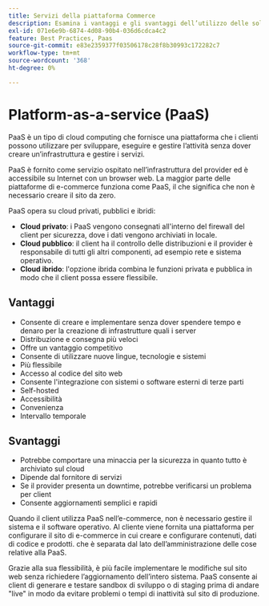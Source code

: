 ```yaml
---
title: Servizi della piattaforma Commerce
description: Esamina i vantaggi e gli svantaggi dell’utilizzo delle soluzioni PaaS per l’infrastruttura di hosting per determinare cosa è giusto per il progetto di e-commerce.
exl-id: 071e6e9b-6874-4d08-90b4-036d6cdca4c2
feature: Best Practices, Paas
source-git-commit: e83e2359377f03506178c28f8b30993c172282c7
workflow-type: tm+mt
source-wordcount: '368'
ht-degree: 0%

---
```


# Platform-as-a-service (PaaS)

PaaS è un tipo di cloud computing che fornisce una piattaforma che i clienti possono utilizzare per sviluppare, eseguire e gestire l’attività senza dover creare un’infrastruttura e gestire i servizi.

PaaS è fornito come servizio ospitato nell’infrastruttura del provider ed è accessibile su Internet con un browser web. La maggior parte delle piattaforme di e-commerce funziona come PaaS, il che significa che non è necessario creare il sito da zero.

PaaS opera su cloud privati, pubblici e ibridi:

- **Cloud privato**: i PaaS vengono consegnati all&#39;interno del firewall del client per sicurezza, dove i dati vengono archiviati in locale.
- **Cloud pubblico**: il client ha il controllo delle distribuzioni e il provider è responsabile di tutti gli altri componenti, ad esempio rete e sistema operativo.
- **Cloud ibrido**: l&#39;opzione ibrida combina le funzioni privata e pubblica in modo che il client possa essere flessibile.

## Vantaggi

- Consente di creare e implementare senza dover spendere tempo e denaro per la creazione di infrastrutture quali i server
- Distribuzione e consegna più veloci
- Offre un vantaggio competitivo
- Consente di utilizzare nuove lingue, tecnologie e sistemi
- Più flessibile
- Accesso al codice del sito web
- Consente l&#39;integrazione con sistemi o software esterni di terze parti
- Self-hosted
- Accessibilità
- Convenienza
- Intervallo temporale

## Svantaggi

- Potrebbe comportare una minaccia per la sicurezza in quanto tutto è archiviato sul cloud
- Dipende dal fornitore di servizi
- Se il provider presenta un downtime, potrebbe verificarsi un problema per
client
- Consente aggiornamenti semplici e rapidi

Quando il client utilizza PaaS nell’e-commerce, non è necessario gestire il sistema e il software operativo. Al cliente viene fornita una piattaforma per configurare il sito di e-commerce in cui creare e configurare contenuti, dati di codice e prodotti. che è separata dal lato dell’amministrazione delle cose relative alla PaaS.

Grazie alla sua flessibilità, è più facile implementare le modifiche sul sito web senza richiedere l’aggiornamento dell’intero sistema. PaaS consente ai client di generare e testare sandbox di sviluppo o di staging prima di andare &quot;live&quot; in modo da evitare problemi o tempi di inattività sul sito di produzione.
